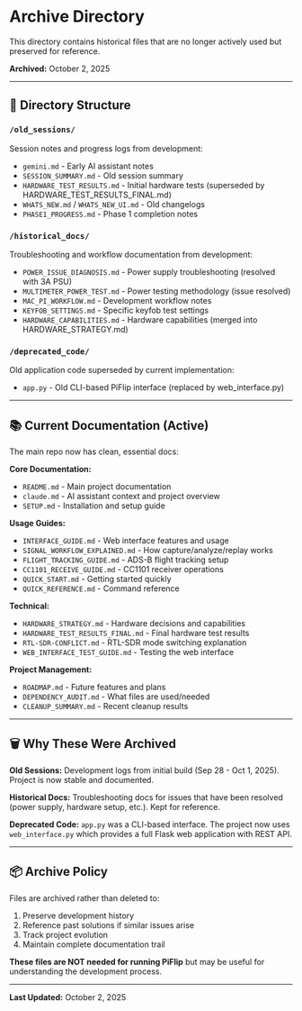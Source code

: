 # Archive Directory

This directory contains historical files that are no longer actively used but preserved for reference.

**Archived:** October 2, 2025

---

## 📁 Directory Structure

### `/old_sessions/`
Session notes and progress logs from development:
- `gemini.md` - Early AI assistant notes
- `SESSION_SUMMARY.md` - Old session summary
- `HARDWARE_TEST_RESULTS.md` - Initial hardware tests (superseded by HARDWARE_TEST_RESULTS_FINAL.md)
- `WHATS_NEW.md` / `WHATS_NEW_UI.md` - Old changelogs
- `PHASE1_PROGRESS.md` - Phase 1 completion notes

### `/historical_docs/`
Troubleshooting and workflow documentation from development:
- `POWER_ISSUE_DIAGNOSIS.md` - Power supply troubleshooting (resolved with 3A PSU)
- `MULTIMETER_POWER_TEST.md` - Power testing methodology (issue resolved)
- `MAC_PI_WORKFLOW.md` - Development workflow notes
- `KEYFOB_SETTINGS.md` - Specific keyfob test settings
- `HARDWARE_CAPABILITIES.md` - Hardware capabilities (merged into HARDWARE_STRATEGY.md)

### `/deprecated_code/`
Old application code superseded by current implementation:
- `app.py` - Old CLI-based PiFlip interface (replaced by web_interface.py)

---

## 📚 Current Documentation (Active)

The main repo now has clean, essential docs:

**Core Documentation:**
- `README.md` - Main project documentation
- `claude.md` - AI assistant context and project overview
- `SETUP.md` - Installation and setup guide

**Usage Guides:**
- `INTERFACE_GUIDE.md` - Web interface features and usage
- `SIGNAL_WORKFLOW_EXPLAINED.md` - How capture/analyze/replay works
- `FLIGHT_TRACKING_GUIDE.md` - ADS-B flight tracking setup
- `CC1101_RECEIVE_GUIDE.md` - CC1101 receiver operations
- `QUICK_START.md` - Getting started quickly
- `QUICK_REFERENCE.md` - Command reference

**Technical:**
- `HARDWARE_STRATEGY.md` - Hardware decisions and capabilities
- `HARDWARE_TEST_RESULTS_FINAL.md` - Final hardware test results
- `RTL-SDR-CONFLICT.md` - RTL-SDR mode switching explanation
- `WEB_INTERFACE_TEST_GUIDE.md` - Testing the web interface

**Project Management:**
- `ROADMAP.md` - Future features and plans
- `DEPENDENCY_AUDIT.md` - What files are used/needed
- `CLEANUP_SUMMARY.md` - Recent cleanup results

---

## 🗑️ Why These Were Archived

**Old Sessions:** Development logs from initial build (Sep 28 - Oct 1, 2025). Project is now stable and documented.

**Historical Docs:** Troubleshooting docs for issues that have been resolved (power supply, hardware setup, etc.). Kept for reference.

**Deprecated Code:** `app.py` was a CLI-based interface. The project now uses `web_interface.py` which provides a full Flask web application with REST API.

---

## 📦 Archive Policy

Files are archived rather than deleted to:
1. Preserve development history
2. Reference past solutions if similar issues arise
3. Track project evolution
4. Maintain complete documentation trail

**These files are NOT needed for running PiFlip** but may be useful for understanding the development process.

---

**Last Updated:** October 2, 2025
